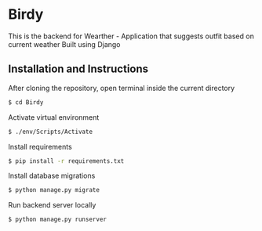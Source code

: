 # Birdy
This is the backend for Wearther - Application that suggests outfit based on current weather
Built using Django

## Installation and Instructions
After cloning the repository, open terminal inside the current directory

```bash
$ cd Birdy
```
Activate virtual environment
```bash
$ ./env/Scripts/Activate
```
Install requirements
```bash
$ pip install -r requirements.txt
```
Install database migrations
```bash
$ python manage.py migrate
```
Run backend server locally
```bash
$ python manage.py runserver
```
